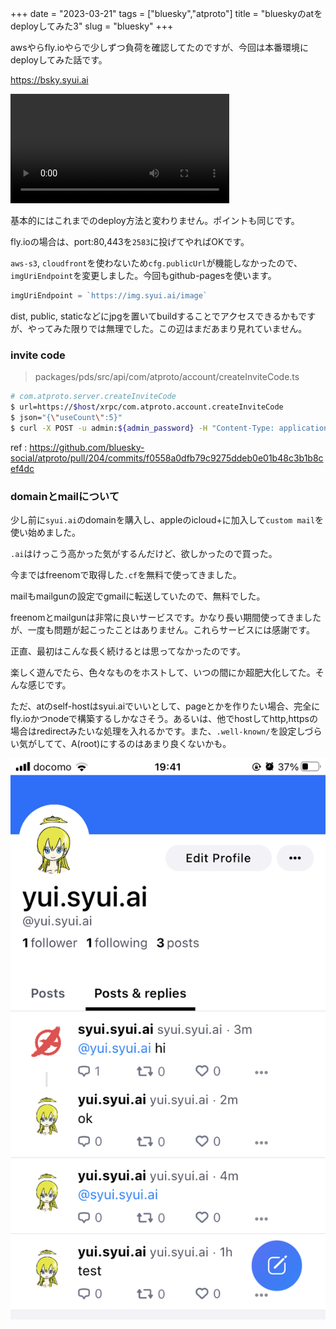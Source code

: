 +++
date = "2023-03-21"
tags = ["bluesky","atproto"]
title = "blueskyのatをdeployしてみた3"
slug = "bluesky"
+++

awsやらfly.ioやらで少しずつ負荷を確認してたのですが、今回は本番環境にdeployしてみた話です。

https://bsky.syui.ai

<video src="https://raw.githubusercontent.com/syui/img/master/movie/bluesky_20230406_0001.mp4" width="350" controls></video>


基本的にはこれまでのdeploy方法と変わりません。ポイントも同じです。

fly.ioの場合は、port:80,443を`2583`に投げてやればOKです。

`aws-s3`, `cloudfront`を使わないため`cfg.publicUrl`が機能しなかったので、`imgUriEndpoint`を変更しました。今回もgithub-pagesを使います。

```js:packages/pds/src/index.ts
imgUriEndpoint = `https://img.syui.ai/image`
```

dist, public, staticなどにjpgを置いてbuildすることでアクセスできるかもですが、やってみた限りでは無理でした。この辺はまだあまり見れていません。

### invite code

> packages/pds/src/api/com/atproto/account/createInviteCode.ts

```sh
# com.atproto.server.createInviteCode
$ url=https://$host/xrpc/com.atproto.account.createInviteCode
$ json="{\"useCount\":5}"
$ curl -X POST -u admin:${admin_password} -H "Content-Type: application/json" -d "$json" $url 
```

ref : https://github.com/bluesky-social/atproto/pull/204/commits/f0558a0dfb79c9275ddeb0e01b48c3b1b8cef4dc

### domainとmailについて

少し前に`syui.ai`のdomainを購入し、appleのicloud+に加入して`custom mail`を使い始めました。

`.ai`はけっこう高かった気がするんだけど、欲しかったので買った。

今まではfreenomで取得した`.cf`を無料で使ってきました。

mailもmailgunの設定でgmailに転送していたので、無料でした。

freenomとmailgunは非常に良いサービスです。かなり長い期間使ってきましたが、一度も問題が起こったことはありません。これらサービスには感謝です。

正直、最初はこんな長く続けるとは思ってなかったのです。

楽しく遊んでたら、色々なものをホストして、いつの間にか超肥大化してた。そんな感じです。

ただ、atのself-hostはsyui.aiでいいとして、pageとかを作りたい場合、完全にfly.ioかつnodeで構築するしかなさそう。あるいは、他でhostしてhttp,httpsの場合はredirectみたいな処理を入れるかです。また、`.well-known/`を設定しづらい気がしてて、A(root)にするのはあまり良くないかも。

![](https://raw.githubusercontent.com/syui/img/master/other/bluesky_20230321_0001.png)

